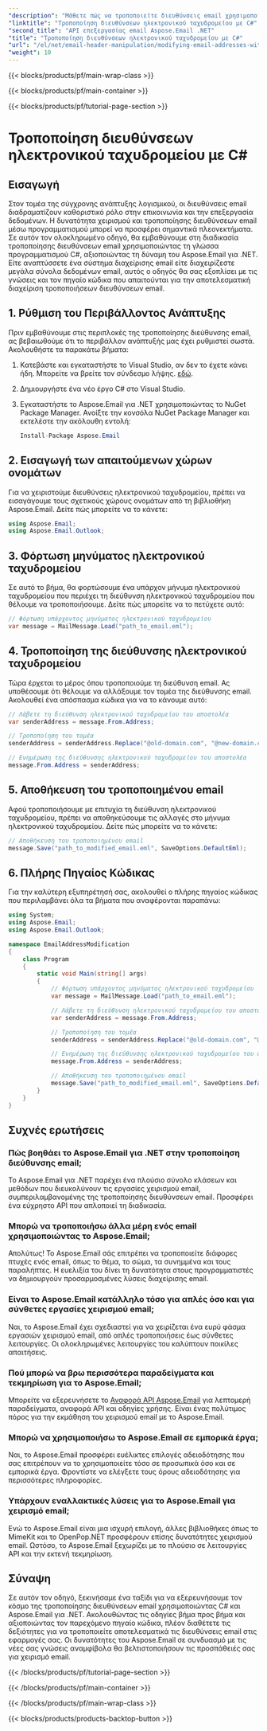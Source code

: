 ```yaml
---
"description": "Μάθετε πώς να τροποποιείτε διευθύνσεις email χρησιμοποιώντας C# με τη βοήθεια του Aspose.Email για .NET. Ακολουθήστε αυτόν τον αναλυτικό οδηγό για να χειριστείτε αποτελεσματικά τις διευθύνσεις email."
"linktitle": "Τροποποίηση διευθύνσεων ηλεκτρονικού ταχυδρομείου με C#"
"second_title": "API επεξεργασίας email Aspose.Email .NET"
"title": "Τροποποίηση διευθύνσεων ηλεκτρονικού ταχυδρομείου με C#"
"url": "/el/net/email-header-manipulation/modifying-email-addresses-with-csharp/"
"weight": 10
---
```


{{< blocks/products/pf/main-wrap-class >}}

{{< blocks/products/pf/main-container >}}

{{< blocks/products/pf/tutorial-page-section >}}

# Τροποποίηση διευθύνσεων ηλεκτρονικού ταχυδρομείου με C#


## Εισαγωγή

Στον τομέα της σύγχρονης ανάπτυξης λογισμικού, οι διευθύνσεις email διαδραματίζουν καθοριστικό ρόλο στην επικοινωνία και την επεξεργασία δεδομένων. Η δυνατότητα χειρισμού και τροποποίησης διευθύνσεων email μέσω προγραμματισμού μπορεί να προσφέρει σημαντικά πλεονεκτήματα. Σε αυτόν τον ολοκληρωμένο οδηγό, θα εμβαθύνουμε στη διαδικασία τροποποίησης διευθύνσεων email χρησιμοποιώντας τη γλώσσα προγραμματισμού C#, αξιοποιώντας τη δύναμη του Aspose.Email για .NET. Είτε αναπτύσσετε ένα σύστημα διαχείρισης email είτε διαχειρίζεστε μεγάλα σύνολα δεδομένων email, αυτός ο οδηγός θα σας εξοπλίσει με τις γνώσεις και τον πηγαίο κώδικα που απαιτούνται για την αποτελεσματική διαχείριση τροποποιήσεων διευθύνσεων email.


## 1. Ρύθμιση του Περιβάλλοντος Ανάπτυξης

Πριν εμβαθύνουμε στις περιπλοκές της τροποποίησης διεύθυνσης email, ας βεβαιωθούμε ότι το περιβάλλον ανάπτυξής μας έχει ρυθμιστεί σωστά. Ακολουθήστε τα παρακάτω βήματα:

1. Κατεβάστε και εγκαταστήστε το Visual Studio, αν δεν το έχετε κάνει ήδη. Μπορείτε να βρείτε τον σύνδεσμο λήψης. [εδώ](https://visualstudio.microsoft.com/downloads/).

2. Δημιουργήστε ένα νέο έργο C# στο Visual Studio.

3. Εγκαταστήστε το Aspose.Email για .NET χρησιμοποιώντας το NuGet Package Manager. Ανοίξτε την κονσόλα NuGet Package Manager και εκτελέστε την ακόλουθη εντολή:
   
   ```csharp
   Install-Package Aspose.Email
   ```

## 2. Εισαγωγή των απαιτούμενων χώρων ονομάτων

Για να χειριστούμε διευθύνσεις ηλεκτρονικού ταχυδρομείου, πρέπει να εισαγάγουμε τους σχετικούς χώρους ονομάτων από τη βιβλιοθήκη Aspose.Email. Δείτε πώς μπορείτε να το κάνετε:

```csharp
using Aspose.Email;
using Aspose.Email.Outlook;
```

## 3. Φόρτωση μηνύματος ηλεκτρονικού ταχυδρομείου

Σε αυτό το βήμα, θα φορτώσουμε ένα υπάρχον μήνυμα ηλεκτρονικού ταχυδρομείου που περιέχει τη διεύθυνση ηλεκτρονικού ταχυδρομείου που θέλουμε να τροποποιήσουμε. Δείτε πώς μπορείτε να το πετύχετε αυτό:

```csharp
// Φόρτωση υπάρχοντος μηνύματος ηλεκτρονικού ταχυδρομείου
var message = MailMessage.Load("path_to_email.eml");
```

## 4. Τροποποίηση της διεύθυνσης ηλεκτρονικού ταχυδρομείου

Τώρα έρχεται το μέρος όπου τροποποιούμε τη διεύθυνση email. Ας υποθέσουμε ότι θέλουμε να αλλάξουμε τον τομέα της διεύθυνσης email. Ακολουθεί ένα απόσπασμα κώδικα για να το κάνουμε αυτό:

```csharp
// Λάβετε τη διεύθυνση ηλεκτρονικού ταχυδρομείου του αποστολέα
var senderAddress = message.From.Address;

// Τροποποίηση του τομέα
senderAddress = senderAddress.Replace("@old-domain.com", "@new-domain.com");

// Ενημέρωση της διεύθυνσης ηλεκτρονικού ταχυδρομείου του αποστολέα
message.From.Address = senderAddress;
```

## 5. Αποθήκευση του τροποποιημένου email

Αφού τροποποιήσουμε με επιτυχία τη διεύθυνση ηλεκτρονικού ταχυδρομείου, πρέπει να αποθηκεύσουμε τις αλλαγές στο μήνυμα ηλεκτρονικού ταχυδρομείου. Δείτε πώς μπορείτε να το κάνετε:

```csharp
// Αποθήκευση του τροποποιημένου email
message.Save("path_to_modified_email.eml", SaveOptions.DefaultEml);
```

## 6. Πλήρης Πηγαίος Κώδικας

Για την καλύτερη εξυπηρέτησή σας, ακολουθεί ο πλήρης πηγαίος κώδικας που περιλαμβάνει όλα τα βήματα που αναφέρονται παραπάνω:

```csharp
using System;
using Aspose.Email;
using Aspose.Email.Outlook;

namespace EmailAddressModification
{
    class Program
    {
        static void Main(string[] args)
        {
            // Φόρτωση υπάρχοντος μηνύματος ηλεκτρονικού ταχυδρομείου
            var message = MailMessage.Load("path_to_email.eml");

            // Λάβετε τη διεύθυνση ηλεκτρονικού ταχυδρομείου του αποστολέα
            var senderAddress = message.From.Address;

            // Τροποποίηση του τομέα
            senderAddress = senderAddress.Replace("@old-domain.com", "@new-domain.com");

            // Ενημέρωση της διεύθυνσης ηλεκτρονικού ταχυδρομείου του αποστολέα
            message.From.Address = senderAddress;

            // Αποθήκευση του τροποποιημένου email
            message.Save("path_to_modified_email.eml", SaveOptions.DefaultEml);
        }
    }
}
```

## Συχνές ερωτήσεις

### Πώς βοηθάει το Aspose.Email για .NET στην τροποποίηση διεύθυνσης email;

Το Aspose.Email για .NET παρέχει ένα πλούσιο σύνολο κλάσεων και μεθόδων που διευκολύνουν τις εργασίες χειρισμού email, συμπεριλαμβανομένης της τροποποίησης διευθύνσεων email. Προσφέρει ένα εύχρηστο API που απλοποιεί τη διαδικασία.

### Μπορώ να τροποποιήσω άλλα μέρη ενός email χρησιμοποιώντας το Aspose.Email;

Απολύτως! Το Aspose.Email σάς επιτρέπει να τροποποιείτε διάφορες πτυχές ενός email, όπως το θέμα, το σώμα, τα συνημμένα και τους παραλήπτες. Η ευελιξία του δίνει τη δυνατότητα στους προγραμματιστές να δημιουργούν προσαρμοσμένες λύσεις διαχείρισης email.

### Είναι το Aspose.Email κατάλληλο τόσο για απλές όσο και για σύνθετες εργασίες χειρισμού email;

Ναι, το Aspose.Email έχει σχεδιαστεί για να χειρίζεται ένα ευρύ φάσμα εργασιών χειρισμού email, από απλές τροποποιήσεις έως σύνθετες λειτουργίες. Οι ολοκληρωμένες λειτουργίες του καλύπτουν ποικίλες απαιτήσεις.

### Πού μπορώ να βρω περισσότερα παραδείγματα και τεκμηρίωση για το Aspose.Email;

Μπορείτε να εξερευνήσετε το [Αναφορά API Aspose.Email](https://reference.aspose.com/email/net/) για λεπτομερή παραδείγματα, αναφορά API και οδηγίες χρήσης. Είναι ένας πολύτιμος πόρος για την εκμάθηση του χειρισμού email με το Aspose.Email.

### Μπορώ να χρησιμοποιήσω το Aspose.Email σε εμπορικά έργα;

Ναι, το Aspose.Email προσφέρει ευέλικτες επιλογές αδειοδότησης που σας επιτρέπουν να το χρησιμοποιείτε τόσο σε προσωπικά όσο και σε εμπορικά έργα. Φροντίστε να ελέγξετε τους όρους αδειοδότησης για περισσότερες πληροφορίες.

### Υπάρχουν εναλλακτικές λύσεις για το Aspose.Email για χειρισμό email;

Ενώ το Aspose.Email είναι μια ισχυρή επιλογή, άλλες βιβλιοθήκες όπως το MimeKit και το OpenPop.NET προσφέρουν επίσης δυνατότητες χειρισμού email. Ωστόσο, το Aspose.Email ξεχωρίζει με το πλούσιο σε λειτουργίες API και την εκτενή τεκμηρίωση.

## Σύναψη

Σε αυτόν τον οδηγό, ξεκινήσαμε ένα ταξίδι για να εξερευνήσουμε τον κόσμο της τροποποίησης διευθύνσεων email χρησιμοποιώντας C# και Aspose.Email για .NET. Ακολουθώντας τις οδηγίες βήμα προς βήμα και αξιοποιώντας τον παρεχόμενο πηγαίο κώδικα, πλέον διαθέτετε τις δεξιότητες για να τροποποιείτε αποτελεσματικά τις διευθύνσεις email στις εφαρμογές σας. Οι δυνατότητες του Aspose.Email σε συνδυασμό με τις νέες σας γνώσεις αναμφίβολα θα βελτιστοποιήσουν τις προσπάθειές σας για χειρισμό email.

{{< /blocks/products/pf/tutorial-page-section >}}

{{< /blocks/products/pf/main-container >}}

{{< /blocks/products/pf/main-wrap-class >}}

{{< blocks/products/products-backtop-button >}}